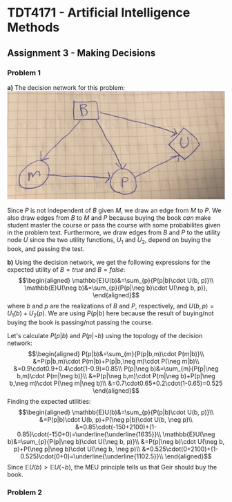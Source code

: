 # TDT4171 - Artificial Intelligence Methods
## Assignment 3 - Making Decisions
### Problem 1
__a)__ The decision network for this problem:
![](decision_network.jpg)

Since $P$ is not independent of $B$ given $M$, we draw an edge from $M$ to $P$. We also draw edges from $B$ to $M$ and $P$ because buying the book _can_ make student master the course or pass the course with some probabilites given in the problem text. Furthermore, we draw edges from $B$ and $P$ to the utility node $U$ since the two utility functions, $U_1$ and $U_2$, depend on buying the book, and passing the test.

__b)__ Using the decision network, we get the following expressions for the expected utility of $B=true$ and $B=false$:
$$\begin{aligned}
\mathbb{E}U(b)&=\sum_{p}{P(p|b)\cdot U(b, p)}\\
\mathbb{E}U(\neg b)&=\sum_{p}{P(p|\neg b)\cdot U(\neg b, p)},
\end{aligned}$$
where $b$ and $p$ are the realizations of $B$ and $P$, respectively, and $U(b, p)=U_1(b)+U_2(p)$. We are using $P(p|b)$ here because the result of buying/not buying the book is passing/not passing the course.

Let's calculate $P(p|b)$ and $P(p|\neg b)$ using the topology of the decision network:
$$\begin{aligned}
P(p|b)&=\sum_{m}{P(p|b,m)\cdot P(m|b)}\\
&=P(p|b,m)\cdot P(m|b)+P(p|b,\neg m)\cdot P(\neg m|b)\\
&=0.9\cdot0.9+0.4\cdot(1-0.9)=0.85\\
P(p|\neg b)&=\sum_{m}{P(p|\neg b,m)\cdot P(m|\neg b)}\\
&=P(p|\neg b,m)\cdot P(m|\neg b)+P(p|\neg b,\neg m)\cdot P(\neg m|\neg b)\\
&=0.7\cdot0.65+0.2\cdot(1-0.65)=0.525
\end{aligned}$$
Finding the expected utilities:
$$\begin{aligned}
\mathbb{E}U(b)&=\sum_{p}{P(p|b)\cdot U(b, p)}\\
&=P(p|b)\cdot U(b, p)+P(\neg p|b)\cdot U(b, \neg p)\\
&=0.85\cdot(-150+2100)+(1-0.85)\cdot(-150+0)=\underline{\underline{1635}}\\
\mathbb{E}U(\neg b)&=\sum_{p}{P(p|\neg b)\cdot U(\neg b, p)}\\
&=P(p|\neg b)\cdot U(\neg b, p)+P(\neg p|\neg b)\cdot U(\neg b, \neg p)\\
&=0.525\cdot(0+2100)+(1-0.525)\cdot(0+0)=\underline{\underline{1102.5}}\\
\end{aligned}$$
Since $\mathbb{E}U(b)>\mathbb{E}U(\neg b)$, the MEU principle tells us that Geir should buy the book.
### Problem 2
